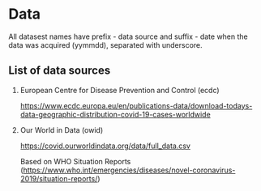 # Data

All datasest names have prefix - data source and suffix - date when the data was acquired (yymmdd), separated with underscore.

## List of data sources

1. European Centre for Disease Prevention and Control (ecdc)

    https://www.ecdc.europa.eu/en/publications-data/download-todays-data-geographic-distribution-covid-19-cases-worldwide

2. Our World in Data (owid)

    https://covid.ourworldindata.org/data/full_data.csv
    
    Based on WHO Situation Reports (https://www.who.int/emergencies/diseases/novel-coronavirus-2019/situation-reports/)
